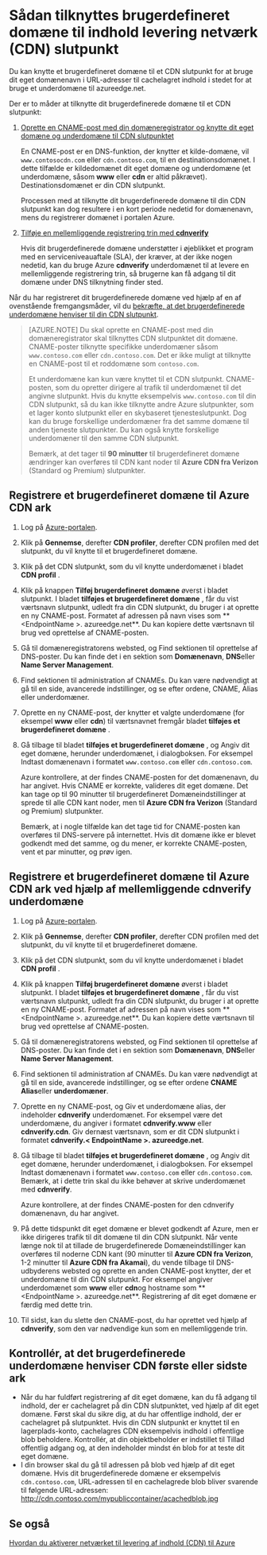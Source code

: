 <properties
     pageTitle="Hvordan du knytter Azure Content Delivery netværk (CDN) indhold til et brugerdefineret domæne | Microsoft Azure"
     description="Dette emne viser, hvordan du knytter et CDN indhold til et brugerdefineret domæne."
     services="cdn"
     documentationCenter=""
     authors="camsoper"
     manager="erikre"
     editor=""/>
<tags
     ms.service="cdn"
     ms.workload="media"
     ms.tgt_pltfrm="na"
     ms.devlang="na"
     ms.topic="article"
    ms.date="07/28/2016"
     ms.author="casoper"/>

# <a name="how-to-map-custom-domain-to-content-delivery-network-cdn-endpoint"></a>Sådan tilknyttes brugerdefineret domæne til indhold levering netværk (CDN) slutpunkt
Du kan knytte et brugerdefineret domæne til et CDN slutpunkt for at bruge dit eget domænenavn i URL-adresser til cachelagret indhold i stedet for at bruge et underdomæne til azureedge.net.

Der er to måder at tilknytte dit brugerdefinerede domæne til et CDN slutpunkt:

1. [Oprette en CNAME-post med din domæneregistrator og knytte dit eget domæne og underdomæne til CDN slutpunktet](#register-a-custom-domain-for-an-azure-cdn-endpoint)

    En CNAME-post er en DNS-funktion, der knytter et kilde-domæne, vil `www.contosocdn.com` eller `cdn.contoso.com`, til en destinationsdomænet. I dette tilfælde er kildedomænet dit eget domæne og underdomæne (et underdomæne, såsom **www** eller **cdn** er altid påkrævet). Destinationsdomænet er din CDN slutpunkt.  

    Processen med at tilknytte dit brugerdefinerede domæne til din CDN slutpunkt kan dog resultere i en kort periode nedetid for domænenavn, mens du registrerer domænet i portalen Azure.

2. [Tilføje en mellemliggende registrering trin med **cdnverify**](#register-a-custom-domain-for-an-azure-cdn-endpoint-using-the-intermediary-cdnverify-subdomain)

    Hvis dit brugerdefinerede domæne understøtter i øjeblikket et program med en serviceniveauaftale (SLA), der kræver, at der ikke nogen nedetid, kan du bruge Azure **cdnverify** underdomænet til at levere en mellemliggende registrering trin, så brugerne kan få adgang til dit domæne under DNS tilknytning finder sted.  

Når du har registreret dit brugerdefinerede domæne ved hjælp af en af ovenstående fremgangsmåder, vil du [bekræfte, at det brugerdefinerede underdomæne henviser til din CDN slutpunkt](#verify-that-the-custom-subdomain-references-your-cdn-endpoint).

> [AZURE.NOTE] Du skal oprette en CNAME-post med din domæneregistrator skal tilknyttes CDN slutpunktet dit domæne. CNAME-poster tilknytte specifikke underdomæner såsom `www.contoso.com` eller `cdn.contoso.com`. Det er ikke muligt at tilknytte en CNAME-post til et roddomæne som `contoso.com`.
>    
> Et underdomæne kan kun være knyttet til et CDN slutpunkt. CNAME-posten, som du opretter dirigere al trafik til underdomænet til det angivne slutpunkt.  Hvis du knytte eksempelvis `www.contoso.com` til din CDN slutpunkt, så du kan ikke tilknytte andre Azure slutpunkter, som et lager konto slutpunkt eller en skybaseret tjenesteslutpunkt. Dog kan du bruge forskellige underdomæner fra det samme domæne til anden tjeneste slutpunkter. Du kan også knytte forskellige underdomæner til den samme CDN slutpunkt.
>
> Bemærk, at det tager til **90 minutter** til brugerdefineret domæne ændringer kan overføres til CDN kant noder til **Azure CDN fra Verizon** (Standard og Premium) slutpunkter.

## <a name="register-a-custom-domain-for-an-azure-cdn-endpoint"></a>Registrere et brugerdefineret domæne til Azure CDN ark

1.  Log på [Azure-portalen](https://portal.azure.com/).
2.  Klik på **Gennemse**, derefter **CDN profiler**, derefter CDN profilen med det slutpunkt, du vil knytte til et brugerdefineret domæne.  
3.  Klik på det CDN slutpunkt, som du vil knytte underdomænet i bladet **CDN profil** .
4.  Klik på knappen **Tilføj brugerdefineret domæne** øverst i bladet slutpunkt.  I bladet **tilføjes et brugerdefineret domæne** , får du vist værtsnavn slutpunkt, udledt fra din CDN slutpunkt, du bruger i at oprette en ny CNAME-post. Formatet af adressen på navn vises som ** &lt;EndpointName >. azureedge.net**.  Du kan kopiere dette værtsnavn til brug ved oprettelse af CNAME-posten.  
5.  Gå til domæneregistratorens websted, og Find sektionen til oprettelse af DNS-poster. Du kan finde det i en sektion som **Domænenavn**, **DNS**eller **Name Server Management**.
6.  Find sektionen til administration af CNAMEs. Du kan være nødvendigt at gå til en side, avancerede indstillinger, og se efter ordene, CNAME, Alias eller underdomæner.
7.  Oprette en ny CNAME-post, der knytter et valgte underdomæne (for eksempel **www** eller **cdn**) til værtsnavnet fremgår bladet **tilføjes et brugerdefineret domæne** .
8.  Gå tilbage til bladet **tilføjes et brugerdefineret domæne** , og Angiv dit eget domæne, herunder underdomænet, i dialogboksen. For eksempel Indtast domænenavn i formatet `www.contoso.com` eller `cdn.contoso.com`.   

    Azure kontrollere, at der findes CNAME-posten for det domænenavn, du har angivet. Hvis CNAME er korrekte, valideres dit eget domæne.  Det kan tage op til 90 minutter til brugerdefineret Domæneindstillinger at sprede til alle CDN kant noder, men til **Azure CDN fra Verizon** (Standard og Premium) slutpunkter.  

    Bemærk, at i nogle tilfælde kan det tage tid for CNAME-posten kan overføres til DNS-servere på internettet. Hvis dit domæne ikke er blevet godkendt med det samme, og du mener, er korrekte CNAME-posten, vent et par minutter, og prøv igen.


## <a name="register-a-custom-domain-for-an-azure-cdn-endpoint-using-the-intermediary-cdnverify-subdomain"></a>Registrere et brugerdefineret domæne til Azure CDN ark ved hjælp af mellemliggende cdnverify underdomæne  

1. Log på [Azure-portalen](https://portal.azure.com/).
2. Klik på **Gennemse**, derefter **CDN profiler**, derefter CDN profilen med det slutpunkt, du vil knytte til et brugerdefineret domæne.  
3. Klik på det CDN slutpunkt, som du vil knytte underdomænet i bladet **CDN profil** .
4. Klik på knappen **Tilføj brugerdefineret domæne** øverst i bladet slutpunkt.  I bladet **tilføjes et brugerdefineret domæne** , får du vist værtsnavn slutpunkt, udledt fra din CDN slutpunkt, du bruger i at oprette en ny CNAME-post. Formatet af adressen på navn vises som ** &lt;EndpointName >. azureedge.net**.  Du kan kopiere dette værtsnavn til brug ved oprettelse af CNAME-posten.
5. Gå til domæneregistratorens websted, og Find sektionen til oprettelse af DNS-poster. Du kan finde det i en sektion som **Domænenavn**, **DNS**eller **Name Server Management**.
6. Find sektionen til administration af CNAMEs. Du kan være nødvendigt at gå til en side, avancerede indstillinger, og se efter ordene **CNAME** **Alias**eller **underdomæner**.
7. Oprette en ny CNAME-post, og Giv et underdomæne alias, der indeholder **cdnverify** underdomænet. For eksempel være det underdomæne, du angiver i formatet **cdnverify.www** eller **cdnverify.cdn**. Giv dernæst værtsnavn, som er dit CDN slutpunkt i formatet **cdnverify.&lt; EndpointName >. azureedge.net**.
8. Gå tilbage til bladet **tilføjes et brugerdefineret domæne** , og Angiv dit eget domæne, herunder underdomænet, i dialogboksen. For eksempel Indtast domænenavn i formatet `www.contoso.com` eller `cdn.contoso.com`. Bemærk, at i dette trin skal du ikke behøver at skrive underdomænet med **cdnverify**.  

    Azure kontrollere, at der findes CNAME-posten for den cdnverify domænenavn, du har angivet.
9. På dette tidspunkt dit eget domæne er blevet godkendt af Azure, men er ikke dirigeres trafik til dit domæne til din CDN slutpunkt. Når vente længe nok til at tillade de brugerdefinerede Domæneindstillinger kan overføres til noderne CDN kant (90 minutter til **Azure CDN fra Verizon**, 1-2 minutter til **Azure CDN fra Akamai**), du vende tilbage til DNS-udbyderens websted og oprette en anden CNAME-post knytter, der et underdomæne til din CDN slutpunkt. For eksempel angiver underdomænet som **www** eller **cdn**og hostname som ** &lt;EndpointName >. azureedge.net**. Registrering af dit eget domæne er færdig med dette trin.
10. Til sidst, kan du slette den CNAME-post, du har oprettet ved hjælp af **cdnverify**, som den var nødvendige kun som en mellemliggende trin.  


## <a name="verify-that-the-custom-subdomain-references-your-cdn-endpoint"></a>Kontrollér, at det brugerdefinerede underdomæne henviser CDN første eller sidste ark

- Når du har fuldført registrering af dit eget domæne, kan du få adgang til indhold, der er cachelagret på din CDN slutpunktet, ved hjælp af dit eget domæne.
Først skal du sikre dig, at du har offentlige indhold, der er cachelagret på slutpunktet. Hvis din CDN slutpunkt er knyttet til en lagerplads-konto, cachelagres CDN eksempelvis indhold i offentlige blob beholdere. Kontrollér, at din objektbeholder er indstillet til Tillad offentlig adgang og, at den indeholder mindst én blob for at teste dit eget domæne.
- I din browser skal du gå til adressen på blob ved hjælp af dit eget domæne. Hvis dit brugerdefinerede domæne er eksempelvis `cdn.contoso.com`, URL-adressen til en cachelagrede blob bliver svarende til følgende URL-adressen: http://cdn.contoso.com/mypubliccontainer/acachedblob.jpg

## <a name="see-also"></a>Se også

[Hvordan du aktiverer netværket til levering af indhold (CDN) til Azure](./cdn-create-new-endpoint.md)  
